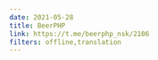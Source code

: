 ```yaml
---
date: 2021-05-28
title: BeerPHP
link: https://t.me/beerphp_nsk/2106
filters: offline,translation
---
```

